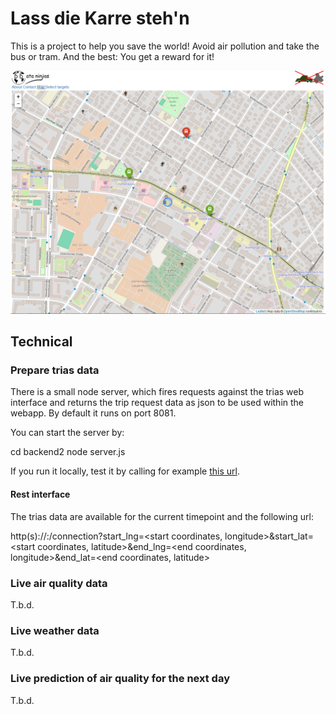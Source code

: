 # Lass die Karre steh'n

This is a project to help you save the world! Avoid air pollution and take the bus or tram. And the best: You get a reward for it!

![screenshot](branding/screenshot.PNG)

## Technical

### Prepare trias data

There is a small node server, which fires requests against the trias web interface and returns the trip request data as json to be used within the webapp. By default it runs on port 8081.

You can start the server by:

  cd backend2
  node server.js

If you run it locally, test it by calling for example [this url](http://localhost:8081/connection?start_lng=13.751272&start_lat=51.073372&end_lng=13.733651&end_lat=51.039059).

#### Rest interface

The trias data are available for the current timepoint and the following url:

  http(s)://<your host>:<your port>/connection?start_lng=<start coordinates, longitude>&start_lat=<start coordinates, latitude>&end_lng=<end coordinates, longitude>&end_lat=<end coordinates, latitude>

### Live air quality data

T.b.d.

### Live weather data

T.b.d.

### Live prediction of air quality for the next day

T.b.d.
